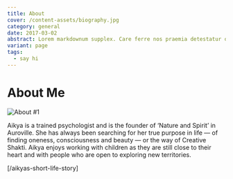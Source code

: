 ```yaml
---
title: About
cover: /content-assets/biography.jpg
category: general
date: 2017-03-02
abstract: Lorem markdownum supplex. Care ferre nos praemia detestatur oderit vitatumque, tardius pello ostentare; dixit.
variant: page
tags:
  - say hi
---
```


# About Me

![About #1](/content-assets/about/about1_850X490.jpg)

Aikya is a trained psychologist and is the founder of ‘Nature and Spirit’ in Auroville. She has always been searching for her true purpose in life — of finding oneness, consciousness and beauty — or the way of Creative Shakti. Aikya enjoys working with children as they are still close to their heart and with people who are open to exploring new territories.

[/aikyas-short-life-story]


